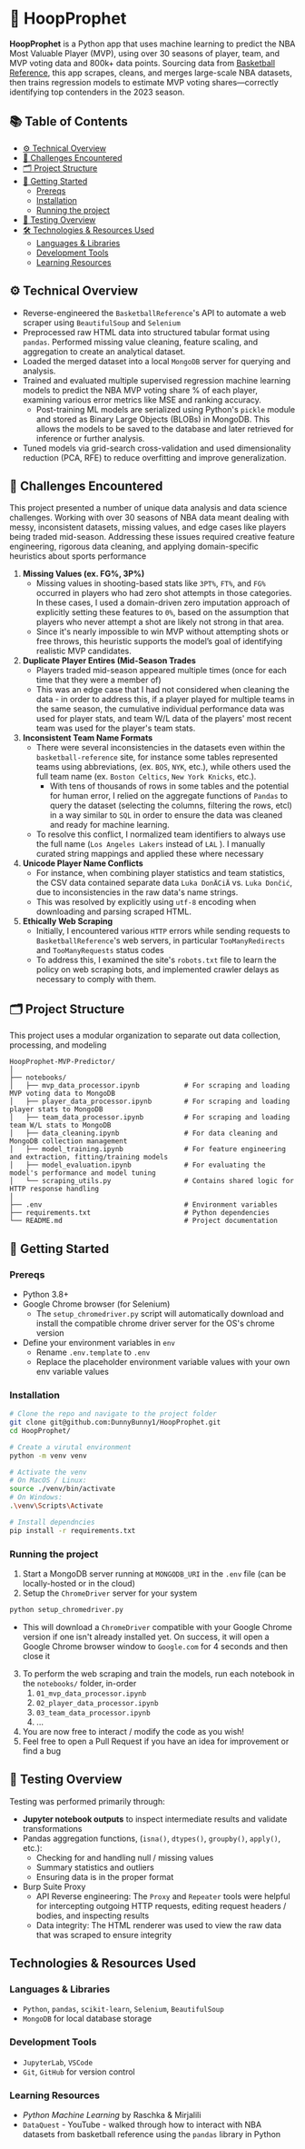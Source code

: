 # 🏀 HoopProphet
**HoopProphet** is a Python app that uses machine learning to predict the NBA Most Valuable Player (MVP), using over 30 seasons of player, team, and MVP voting data and 800k+ data points. Sourcing data from [Basketball Reference](https://www.basketball-reference.com), this app scrapes, cleans, and merges large-scale NBA datasets, then trains regression models to estimate MVP voting shares—correctly identifying top contenders in the 2023 season.
## 📚 Table of Contents
- [⚙️ Technical Overview](#️-technical-overview)
- [🧠 Challenges Encountered](#-challenges-encountered)
- [🗂️ Project Structure](#️-project-structure)
- [🚀 Getting Started](#-getting-started)
  - [Prereqs](#prereqs)
  - [Installation](#installation)
  - [Running the project](#running-the-project)
- [🧪 Testing Overview](#testing-overview)
- [🛠️ Technologies & Resources Used](#technologies--resources-used)
  - [Languages & Libraries](#languages--libraries)
  - [Development Tools](#development-tools)
  - [Learning Resources](#learning-resources)
## ⚙️ Technical Overview
- Reverse-engineered the `BasketballReference`'s API to automate a web scraper using `BeautifulSoup` and `Selenium` 
- Preprocessed raw HTML data into structured tabular format using `pandas`. Performed missing value cleaning, feature scaling, and aggregation to create an analytical dataset.
- Loaded the merged dataset into a local `MongoDB` server for querying and analysis. 
- Trained and evaluated multiple supervised regression machine learning models to predict the NBA MVP voting share % of each player, examining various error metrics like MSE and  ranking accuracy.
	- Post-training ML models are serialized using Python's `pickle` module and stored as Binary Large Objects (BLOBs) in MongoDB. This allows the models to be saved to the database and later retrieved for inference or further analysis.
- Tuned models via grid-search cross-validation and used dimensionality reduction (PCA, RFE) to reduce overfitting and improve generalization.
## 🧠 Challenges Encountered
This project presented a number of unique data analysis and data science challenges. Working with over 30 seasons of NBA data meant dealing with messy, inconsistent datasets, missing values, and edge cases like players being traded mid-season. Addressing these issues required creative feature engineering, rigorous data cleaning, and applying domain-specific heuristics about sports performance 
1. **Missing Values (ex. FG%, 3P%)** 
	- Missing values in shooting-based stats like `3PT%`, `FT%`, and `FG%` occurred in players who had zero shot attempts in those categories. In these cases, I used a domain-driven zero imputation approach of explicitly setting these features to `0%`, based on the assumption that players who never attempt a shot are likely not strong in that area. 
	- Since it's nearly impossible to win MVP without attempting shots or free throws, this heuristic supports the model’s goal of identifying realistic MVP candidates.
2. **Duplicate Player Entires (Mid-Season Trades**
	- Players traded mid-season appeared multiple times (once for each time that they were a member of)
	- This was an edge case that I had not considered when cleaning the data - in order to address this, if a player played for multiple teams in the same season, the cumulative individual performance data was used for player stats, and team W/L data of the players' most recent team was used for the player's team stats.
3. **Inconsistent Team Name Formats** 
	- There were several inconsistencies in the datasets even within the `basketball-reference` site, for instance some tables represented teams using abbreviations, (ex. `BOS`, `NYK`, etc.), while others used the full team name (ex. `Boston Celtics`, `New York Knicks`, etc.).
		- With tens of thousands of rows in some tables and the potential for human error, I relied on the aggregate functions of `Pandas` to query the dataset (selecting the columns, filtering the rows, etcl) in a way similar to `SQL` in order to ensure the data was cleaned and ready for machine learning.
	- To resolve this conflict, I normalized team identifiers to always use the full name (`Los Angeles Lakers` instead of  `LAL` ). I manually curated string mappings and applied these where necessary
4. **Unicode Player Name Conflicts**
	- For instance, when combining player statistics and team statistics, the CSV data contained separate data `Luka DonÄCiÄ` vs. `Luka Dončić`, due to inconsistencies in the raw data's name strings.
	- This was resolved by explicitly using `utf-8` encoding when downloading and parsing scraped HTML.
5. **Ethically Web Scraping**
	- Initially, I encountered various `HTTP` errors while sending requests to `BasketballReference`'s web servers, in particular `TooManyRedirects` and `TooManyRequests` status codes
	- To address this, I examined the site's `robots.txt` file to learn the policy on web scraping bots, and implemented crawler delays as necessary to comply with them.
## 🗂️ Project Structure
This project uses a modular organization to separate out data collection, processing, and modeling
```
HoopProphet-MVP-Predictor/
│
├── notebooks/
│   ├── mvp_data_processor.ipynb           # For scraping and loading MVP voting data to MongoDB
│   ├── player_data_processor.ipynb        # For scraping and loading player stats to MongoDB
│   ├── team_data_processor.ipynb          # For scraping and loading team W/L stats to MongoDB
│   ├── data_cleaning.ipynb                # For data cleaning and MongoDB collection management
│   ├── model_training.ipynb               # For feature engineering and extraction, fitting/training models
│   ├── model_evaluation.ipynb             # For evaluating the model's performance and model tuning
│   └── scraping_utils.py                  # Contains shared logic for HTTP response handling
│
├── .env                                   # Environment variables
├── requirements.txt                       # Python dependencies
└── README.md                              # Project documentation

```

## 🚀 Getting Started
### Prereqs
- Python 3.8+ 
- Google Chrome browser (for Selenium)
	- The `setup_chromedriver.py` script will automatically download and install the compatible chrome driver server for the OS's chrome version
- Define your environment variables in `env`  
	- Rename `.env.template` to `.env`
	- Replace the placeholder environment variable values with your own env variable values
### Installation 
```bash
# Clone the repo and navigate to the project folder
git clone git@github.com:DunnyBunny1/HoopProphet.git
cd HoopProphet/

# Create a virutal environment
python -m venv venv

# Activate the venv
# On MacOS / Linux: 
source ./venv/bin/activate
# On Windows: 
.\venv\Scripts\Activate

# Install dependncies
pip install -r requirements.txt
```
### Running the project 
1. Start a MongoDB server running at `MONGODB_URI` in the `.env` file (can be locally-hosted or in the cloud)
 2. Setup the `ChromeDriver` server for your system 
```bash
python setup_chromedriver.py
```
- This will download a `ChromeDriver` compatible with your Google Chrome version if one isn't already installed yet. On success, it will open a Google Chrome browser window to `Google.com` for 4 seconds and then close it
3. To perform the web scraping and train the models, run each notebook in the `notebooks/` folder, in-order
	1. `01_mvp_data_processor.ipynb`
	2. `02_player_data_processor.ipynb`
	3. `03_team_data_processor.ipynb`
	4. ...
4. You are now free to interact / modify the code as you wish! 
5. Feel free to open a Pull Request if you have an idea for improvement or find a bug 
## 🧪 Testing Overview
Testing was performed primarily through:
- **Jupyter notebook outputs** to inspect intermediate results and validate transformations 
- Pandas aggregation functions, (`isna()`, `dtypes()`, `groupby()`, `apply()`, etc.): 
	- Checking for and handling null / missing values
	- Summary statistics and outliers
	- Ensuring data is in the proper format 
- Burp Suite Proxy
	- API Reverse engineering: The `Proxy` and `Repeater` tools were helpful for intercepting outgoing HTTP requests, editing request headers / bodies, and inspecting results
	- Data integrity: The HTML renderer was used to view the raw data that was scraped to ensure integrity
## Technologies & Resources Used 
### Languages & Libraries
- `Python`, `pandas`, `scikit-learn`, `Selenium`, `BeautifulSoup`
- `MongoDB` for local database storage
### Development Tools
- `JupyterLab`, `VSCode`
- `Git`, `GitHub` for version control
### Learning Resources
- _Python Machine Learning_ by Raschka & Mirjalili
- `DataQuest` - YouTube - walked through how to interact with NBA datasets from basketball reference using the `pandas` library in Python